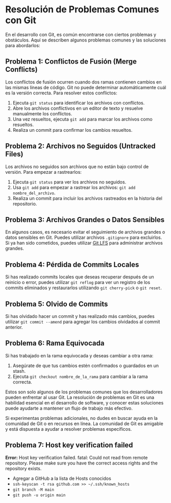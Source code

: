 # Resolución de Problemas Comunes con Git

En el desarrollo con Git, es común encontrarse con ciertos problemas y obstáculos. Aquí se describen algunos problemas comunes y las soluciones para abordarlos:

## Problema 1: Conflictos de Fusión (Merge Conflicts)

Los conflictos de fusión ocurren cuando dos ramas contienen cambios en las mismas líneas de código. Git no puede determinar automáticamente cuál es la versión correcta. Para resolver estos conflictos:

1. Ejecuta `git status` para identificar los archivos con conflictos.
2. Abre los archivos conflictivos en un editor de texto y resuelve manualmente los conflictos.
3. Una vez resueltos, ejecuta `git add` para marcar los archivos como resueltos.
4. Realiza un commit para confirmar los cambios resueltos.

## Problema 2: Archivos no Seguidos (Untracked Files)

Los archivos no seguidos son archivos que no están bajo control de versión. Para empezar a rastrearlos:

1. Ejecuta `git status` para ver los archivos no seguidos.
2. Usa `git add` para empezar a rastrear los archivos: `git add nombre_del_archivo`.
3. Realiza un commit para incluir los archivos rastreados en la historia del repositorio.

## Problema 3: Archivos Grandes o Datos Sensibles

En algunos casos, es necesario evitar el seguimiento de archivos grandes o datos sensibles en Git. Puedes utilizar archivos `.gitignore` para excluirlos. Si ya han sido cometidos, puedes utilizar [Git LFS](https://git-lfs.github.com/) para administrar archivos grandes.

## Problema 4: Pérdida de Commits Locales

Si has realizado commits locales que deseas recuperar después de un reinicio o error, puedes utilizar `git reflog` para ver un registro de los commits eliminados y restaurarlos utilizando `git cherry-pick` o `git reset`.

## Problema 5: Olvido de Commits

Si has olvidado hacer un commit y has realizado más cambios, puedes utilizar `git commit --amend` para agregar los cambios olvidados al commit anterior.

## Problema 6: Rama Equivocada

Si has trabajado en la rama equivocada y deseas cambiar a otra rama:

1. Asegúrate de que tus cambios estén confirmados o guardados en un stash.
2. Ejecuta `git checkout nombre_de_la_rama` para cambiar a la rama correcta.

Estos son solo algunos de los problemas comunes que los desarrolladores pueden enfrentar al usar Git. La resolución de problemas en Git es una habilidad esencial en el desarrollo de software, y conocer estas soluciones puede ayudarte a mantener un flujo de trabajo más efectivo.

Si experimentas problemas adicionales, no dudes en buscar ayuda en la comunidad de Git o en recursos en línea. La comunidad de Git es amigable y está dispuesta a ayudar a resolver problemas específicos.

## Problema 7: Host key verification failed

**Error:** Host key verification failed. fatal: Could not read from remote repository. Please make sure you have the correct access rights and the repository exists.
- Agregar a GitHub a la lista de Hosts conocidos
- `ssh-keyscan -t rsa github.com >> ~/.ssh/known_hosts`
- `git branch -M main`
- `git push -u origin main`